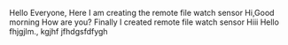 Hello Everyone, Here I am creating the remote file watch sensor
Hi,Good morning
How are you?
Finally I created remote file watch sensor
Hiii
Hello
fhjgjlm.,
kgjhf
jfhdgsfdfygh

